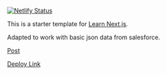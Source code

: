 [![Netlify Status](https://api.netlify.com/api/v1/badges/c779619d-2fbf-426a-bf93-5d68747bc1ec/deploy-status)](https://app.netlify.com/sites/salesforce-api-nextjs/deploys)

This is a starter template for [Learn Next.js](https://nextjs.org/learn).

Adapted to work with basic json data from salesforce.

[Post](https://cloudanswers.com/blog/build-fast-static-sites-with-salesforce-and-netlify)

[Deploy Link](https://salesforce-api-nextjs.netlify.app/)
